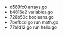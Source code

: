 * d589fc0 arrays.go
* b4815e2 variables.go
* 728b50c booleans.go
* 7befbcd go run math.go
* 77a1d12 go run hello.go
